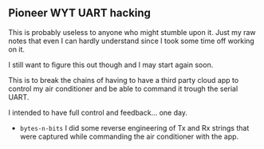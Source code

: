 ## Pioneer WYT UART hacking

This is probably useless to anyone who might stumble upon it.
Just my raw notes that even I can hardly understand since I took some time off working on it.

I still want to figure this out though and I may start again soon.

This is to break the chains of having to have a third party cloud app to control my air conditioner and be able to command it trough the serial UART.

I intended to have full control and feedback… one day.

 - `bytes-n-bits` I did some reverse engineering of Tx and Rx strings that were captured while commanding the air conditioner with the app. 
